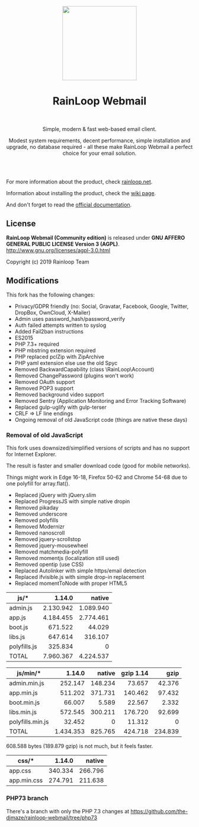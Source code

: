 <div align="center">
  <a href="https://github.com/RainLoop/rainloop-webmail">
    <img width="200" heigth="200" src="https://www.rainloop.net/static/img/logo-256x256-tiny.png">
  </a>
  <br>
  <h1>RainLoop Webmail</h1>
  <br>
  <p>
    Simple, modern &amp; fast web-based email client.
  </p>
  <p>
    Modest system requirements, decent performance, simple installation and upgrade, no database required
    - all these make RainLoop Webmail a perfect choice for your email solution.
  </p>
  <h2></h2>
  <br>
</div>

For more information about the product, check [rainloop.net](https://www.rainloop.net/).

Information about installing the product, check the [wiki page](https://github.com/the-djmaze/rainloop-webmail/wiki/Installation-instructions).

And don't forget to read the [official documentation](https://www.rainloop.net/docs/).

## License

**RainLoop Webmail (Community edition)** is released under
**GNU AFFERO GENERAL PUBLIC LICENSE Version 3 (AGPL)**.
http://www.gnu.org/licenses/agpl-3.0.html

Copyright (c) 2019 Rainloop Team

## Modifications

This fork has the following changes:

* Privacy/GDPR friendly (no: Social, Gravatar, Facebook, Google, Twitter, DropBox, OwnCloud, X-Mailer)
* Admin uses password_hash/password_verify
* Auth failed attempts written to syslog
* Added Fail2ban instructions
* ES2015
* PHP 7.3+ required
* PHP mbstring extension required
* PHP replaced pclZip with ZipArchive
* PHP yaml extension else use the old Spyc
* Removed BackwardCapability (class \RainLoop\Account)
* Removed ChangePassword (plugins won't work)
* Removed OAuth support
* Removed POP3 support
* Removed background video support
* Removed Sentry (Application Monitoring and Error Tracking Software)
* Replaced gulp-uglify with gulp-terser
* CRLF => LF line endings
* Ongoing removal of old JavaScript code (things are native these days)

### Removal of old JavaScript

This fork uses downsized/simplified versions of scripts and has no support for Internet Explorer.

The result is faster and smaller download code (good for mobile networks).

Things might work in Edge 16-18, Firefox 50-62 and Chrome 54-68 due to one polyfill for array.flat().

* Replaced jQuery with jQuery.slim
* Replaced ProgressJS with simple native dropin
* Removed pikaday
* Removed underscore
* Removed polyfills
* Removed Modernizr
* Removed nanoscroll
* Removed jquery-scrollstop
* Removed jquery-mousewheel
* Removed matchmedia-polyfill
* Removed momentjs (localization still used)
* Removed opentip (use CSS)
* Replaced Autolinker with simple https/email detection
* Replaced ifvisible.js with simple drop-in replacement
* Replaced momentToNode with proper HTML5 <time>

|js/*       	|1.14.0 	|native 	|
|-----------	|--------:	|--------:	|
|admin.js    	|2.130.942	|1.089.940	|
|app.js      	|4.184.455	|2.774.461	|
|boot.js     	|  671.522	|   44.029	|
|libs.js     	|  647.614	|  316.107	|
|polyfills.js	|  325.834	|        0	|
|TOTAL      	|7.960.367	|4.224.537	|

|js/min/*       	|1.14.0   	|native   	|gzip 1.14	|gzip   	|
|---------------	|--------:	|--------:	|--------:	|--------:	|
|admin.min.js    	|  252.147	|  148.234	| 73.657	| 42.376	|
|app.min.js      	|  511.202	|  371.731	|140.462	| 97.432	|
|boot.min.js     	|   66.007	|    5.589	| 22.567	|  2.332	|
|libs.min.js     	|  572.545	|  300.211	|176.720	| 92.699	|
|polyfills.min.js	|   32.452	|        0	| 11.312	|      0	|
|TOTAL          	|1.434.353	|  825.765	|424.718	|234.839	|

608.588 bytes (189.879 gzip) is not much, but it feels faster.


|css/*       	|1.14.0   	|native   	|
|--------------	|--------:	|--------:	|
|app.css    	|  340.334	|  266.796	|
|app.min.css	|  274.791	|  211.638	|


### PHP73 branch

There's a branch with only the PHP 7.3 changes at
https://github.com/the-djmaze/rainloop-webmail/tree/php73
